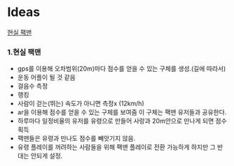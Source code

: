 # Ideas

<nav>
  <ul style="list-style:none;padding-left:0px;">
  <li><a href="#pac_man">현실 팩맨</a></li>
  </ul>
</nav>
<section>
  <h3 id="pac_man">1.현실 팩맨</h3>
  <ul>
    <li>gps를 이용해 오차범위(20m)마다 점수를 얻을 수 있는 구체를 생성.(길에 따라서)</li>
    <li>운동 어플이 될 것 같음</li>
    <li>걸음수 측정</li>
    <li>랭킹</li>
    <li>사람이 걷는(뛰는) 속도가 아니면 측정x (12km/h)</li>
    <li>ar을 이용해 점수를 얻을 수 있는 구체를 보여줌 이 구체는 팩맨 유저들과 공유한다.</li>
    <li>하루마다 일정비율의 유저를 유령으로 만들어 사랑과 20m안으로 만나게 되면 점수 획득</li>
    <li>팩맨들은 유령과 만나도 점수를 빼앗기지 않음.</li>
    <li>유령 플레이를 꺼려하는 사람들을 위해 팩맨 플레이로 전환 가능하게 하지만 그 반대는 안되게 설정.</li>
  </ul>
</section>
